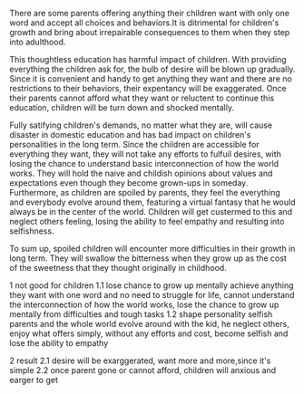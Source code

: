 
There are some parents offering anything their children want with only one word and accept all choices and behaviors.It is ditrimental for children's growth and bring about irrepairable consequences to them when they step into adulthood.

This thoughtless education has harmful impact of children. With providing everything the children ask for, the bulb of desire will be blown up gradually. Since it is convenient and handy to get anything they want and there are no restrictions to their behaviors, their expentancy will be exaggerated. Once their parents cannot afford what they want or reluctent to continue this education, children will be turn down and shocked mentally.

Fully satifying children's demands, no matter what they are, will cause disaster in domestic education and has bad impact on children's personalities in the long term. Since the children are accessible for everything they want, they will not take any efforts to fulfuil desires, with losing the chance to understand basic interconnection of how the world works. They will hold the naive and childish opinions about values and expectations even though they become grown-ups in someday. Furthermore, as children are spoiled by parents, they feel the everything and everybody evolve around them, featuring a virtual fantasy that he would always be in the center of the world. Children will get custermed to this and neglect others feeling, losing the ability to feel empathy and resulting into selfishness.

To sum up, spoiled children will encounter more difficulties in their growth in long term. They will swallow the bitterness when they grow up as the cost of the sweetness that they thought originally in childhood.



1 not good for children
1.1 lose chance to grow up mentally
achieve anything they want with one word and no need to struggle for life, cannot understand the interconnection of how the world works, lose the chance to grow up mentally from difficulties and tough tasks
1.2 shape personality selfish
parents and the whole world evolve around with the kid, he neglect others, enjoy what offers simply, without any efforts and cost, become selfish and lose the ability to empathy

2 result 
2.1 desire will be exarggerated, want more and more,since it's simple 
2.2 once parent gone or cannot afford, children will anxious and earger to get



